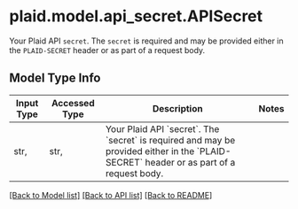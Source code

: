 # plaid.model.api_secret.APISecret

Your Plaid API `secret`. The `secret` is required and may be provided either in the `PLAID-SECRET` header or as part of a request body.

## Model Type Info
Input Type | Accessed Type | Description | Notes
------------ | ------------- | ------------- | -------------
str,  | str,  | Your Plaid API &#x60;secret&#x60;. The &#x60;secret&#x60; is required and may be provided either in the &#x60;PLAID-SECRET&#x60; header or as part of a request body. | 

[[Back to Model list]](../../README.md#documentation-for-models) [[Back to API list]](../../README.md#documentation-for-api-endpoints) [[Back to README]](../../README.md)

